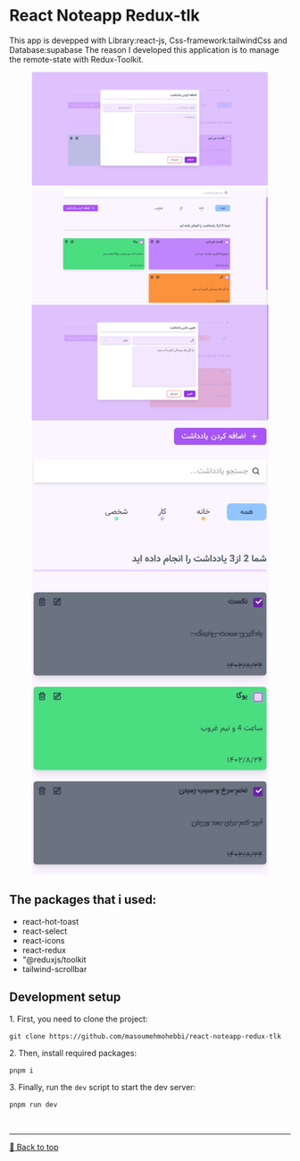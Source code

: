 # React Noteapp Redux-tlk

<span id="top">
This app is devepped with Library:react-js, Css-framework:tailwindCss and Database:supabase The reason I developed this application is to manage the remote-state with Redux-Toolkit.
</span>


<figure>
  <img src="https://github.com/masoumehmohebbi/react-noteapp-redux-tlk/blob/main/App_1.PNG"/>
  <br />
  <img src="https://github.com/masoumehmohebbi/react-noteapp-redux-tlk/blob/main/App_2.PNG"/>
   <br />
  <img src="https://github.com/masoumehmohebbi/react-noteapp-redux-tlk/blob/main/App_3.PNG"/>
  <br />
  <img src="https://github.com/masoumehmohebbi/react-noteapp-redux-tlk/blob/main/App_4.PNG"/>
</figure>

<h2>The packages that i used:</h2>
<ul>
 <li>react-hot-toast</li>
 <li>react-select</li>
 <li>react-icons</li>
 <li>react-redux</li>
 <li>"@reduxjs/toolkit</li>
 <li>tailwind-scrollbar</li>
</ul>

<h2>Development setup</h2>
<p>1. First, you need to clone the project:</p>

```
git clone https://github.com/masoumehmohebbi/react-noteapp-redux-tlk
```

<p>2. Then, install required packages:</p>

```
pnpm i
```

<p>3. Finally, run the <code>dev</code> script to start the dev server:</p>

```
pnpm run dev
```

<br><hr>
[🔼 Back to top](#top)

